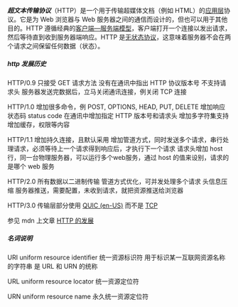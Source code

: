 **_超文本传输协议_**（HTTP）是一个用于传输超媒体文档（例如 HTML）的[应用层](https://zh.wikipedia.org/wiki/%E5%BA%94%E7%94%A8%E5%B1%82)协议。它是为 Web 浏览器与 Web 服务器之间的通信而设计的，但也可以用于其他目的。HTTP 遵循经典的[客户端—服务端模型](https://zh.wikipedia.org/wiki/%E4%B8%BB%E5%BE%9E%E5%BC%8F%E6%9E%B6%E6%A7%8B)，客户端打开一个连接以发出请求，然后等待直到收到服务器端响应。HTTP 是[无状态协议](http://zh.wikipedia.org/wiki/%E6%97%A0%E7%8A%B6%E6%80%81%E5%8D%8F%E8%AE%AE)，这意味着服务器不会在两个请求之间保留任何数据（状态）。


##### http 发展历史

HTTP/0.9
只接受 GET 请求方法
没有在通讯中指出 HTTP 协议版本号
不支持请求头
服务器发送完数据后，立马关闭通讯连接，例关闭 TCP 连接

HTTP/1.0
增加很多命令，例 POST, OPTIONS, HEAD, PUT, DELETE
增加响应状态码 status code
在通讯中增加指定 HTTP 版本号和请求头
增加多字符集支持
增加缓存，权限等内容

HTTP/1.1
增加持久连接，且默认采用
增加管道方式，同时发送多个请求，串行处理请求，必须等待上一个请求得到响应后，才执行下一个请求
请求头增加 host 行，同一台物理服务器，可以运行多个web服务，通过 host 的值来设别，请求的是哪个 web 服务

HTTP/2.0
所有数据以二进制传输
管道方式优化，可并发处理多个请求
头信息压缩
服务器推送，需要配置，未收到请求，就把资源推送给浏览器

HTTP/3.0
传输层部分使用 [QUIC (en-US)](https://developer.mozilla.org/en-US/docs/Glossary/QUIC "Currently only available in English (US)") 而不是 [TCP](https://developer.mozilla.org/zh-CN/docs/Glossary/TCP)


参见 mdn 上文章 [HTTP 的发展](https://developer.mozilla.org/zh-CN/docs/Web/HTTP/Basics_of_HTTP/Evolution_of_HTTP)


##### 名词说明

URI uniform resource identifier
统一资源标识符
用于标识某一互联网资源名称的字符串
是 URL 和 URN 的统称

URL uniform resource locator
统一资源定位符

URN  uniform resource name
永久统一资源定位符
